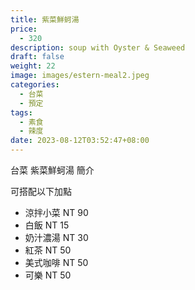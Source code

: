 ```yaml
---
title: 紫菜鮮蚵湯
price:
  - 320 
description: soup with Oyster & Seaweed
draft: false
weight: 22
image: images/estern-meal2.jpeg
categories:
  - 台菜
  - 預定
tags:
  - 素食
  - 辣度
date: 2023-08-12T03:52:47+08:00
---
```


台菜 紫菜鮮蚵湯 簡介

可搭配以下加點

- 涼拌小菜  NT 90
- 白飯 NT 15
- 奶汁濃湯 NT 30
- 紅茶  NT 50
- 美式咖啡 NT 50
- 可樂 NT 50
